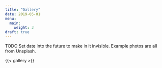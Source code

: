 ```yaml
---
title: "Gallery"
date: 2019-05-01
menu:
  main:
    weight: 3
draft: true
---
```


TODO Set date into the future to make in it invisible. Example photos are all from Unsplash.

{{< gallery >}}
